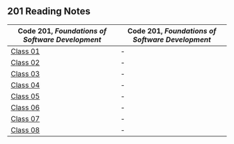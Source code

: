 <h2 style=“display:block;
           margin-left: auto;
           margin-right:auto;
           text-align: center;“>
  201 Reading Notes</h2> 
  
  **Code 201**, _Foundations of Software Development_ | **Code 201**, _Foundations of Software Development_
------------ | -------------
[Class 01](https://github.com/TraceDugar/reading-notes/blob/main/201/notes/Class1.md) | -
[Class 02](https://github.com/TraceDugar/reading-notes/blob/main/201/notes/Class2.txt) | -
[Class 03](https://github.com/TraceDugar/reading-notes/blob/main/201/notes/Class3.md) | -
[Class 04](https://github.com/TraceDugar/reading-notes/blob/main/201/notes/Class4.md) | -
[Class 05](https://github.com/TraceDugar/reading-notes/blob/main/201/notes/class5.md) | -
[Class 06](https://github.com/TraceDugar/reading-notes/blob/main/201/notes/class6.md) | -
[Class 07](https://github.com/TraceDugar/reading-notes/blob/main/201/notes/class7.md) | -
[Class 08](https://github.com/TraceDugar/reading-notes/blob/main/201/notes/class8.md) | -
